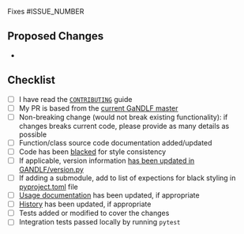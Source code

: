 <!-- Replace ISSUE_NUMBER with the issue that will be auto-linked to close after merging this PR -->
Fixes #ISSUE_NUMBER

## Proposed Changes
<!-- Bullet pointed list of changes, please try to keep code changes as small as possible-->
- 

## Checklist

<!-- You do not need to complete all the items by the time you submit the pull request, 
but PRs are more likely to be merged quickly if all the tasks are done. -->

<!-- Write an `x` in all the boxes that apply 
Note that if a box is unchecked, PR merges will take longer than usual.
-->
- [ ] I have read the [`CONTRIBUTING`](https://github.com/CBICA/GaNDLF/blob/master/CONTRIBUTING.md) guide
- [ ] My PR is based from the [current GaNDLF master ](https://garygregory.wordpress.com/2016/11/10/how-to-catch-up-my-git-fork-to-master/)
- [ ] Non-breaking change (would not break existing functionality): if changes breaks current code, please provide as many details as possible
- [ ] Function/class source code documentation added/updated
- [ ] Code has been [blacked](https://github.com/psf/black#usage) for style consistency
- [ ] If applicable, version information [has been updated in GANDLF/version.py](https://github.com/CBICA/GaNDLF/blob/master/GANDLF/version.py)
- [ ] If adding a submodule, add to list of expections for black styling in [pyproject.toml](https://github.com/CBICA/GaNDLF/blob/master/pyproject.toml) file 
- [ ] [Usage documentation](https://github.com/CBICA/GaNDLF/blob/master/docs) has been updated, if appropriate
- [ ] [History](https://github.com/CBICA/GaNDLF/blob/master/HISTORY.md) has been updated, if appropriate
- [ ] Tests added or modified to cover the changes
- [ ] Integration tests passed locally by running `pytest`
